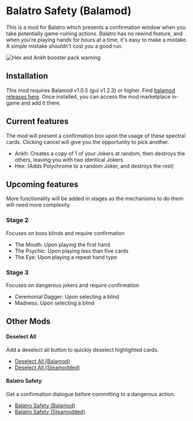 # Balatro Safety (Balamod)
This is a mod for Balatro which presents a confirmation window when you take potentially game-ruining actions. Balatro has no rewind feature, and when you're playing hands for hours at a time, it's easy to make a mistake. A simple mistake shouldn't cost you a good run.

![Hex and Ankh booster pack warning](https://i.imgur.com/VXA2Rsh.png)

## Installation
This mod requires Balamod v1.0.5 (gui v1.2.3) or higher. Find [balamod releases here](https://github.com/balamod/balamod-gui). Once installed, you can access the mod marketplace in-game and add it there.

## Current features
The mod will present a confirmation box upon the usage of these spectral cards. Clicking cancel will give you the opportunity to pick another.
- Ankh: Creates a copy of 1 of your Jokers at random, then destroys the others, leaving you with two identical Jokers
- Hex: (Adds Polychrome to a random Joker, and destroys the rest)

## Upcoming features
More functionality will be added in stages as the mechanisms to do them will need more complexity.

### Stage 2
Focuses on boss blinds and require confirmation
- The Mouth: Upon playing the first hand
- The Psychic: Upon playing less than five cards
- The Eye: Upon playing a repeat hand type

### Stage 3
Focuses on dangerous jokers and require confirmation
- Ceremonial Dagger: Upon selecting a blind
- Madness: Upon selecting a blind

## Other Mods
#### Deselect All
Add a deselect all button to quickly deselect highlighted cards.
- [Deselect All (Balamod)](https://github.com/Zei33/deselect-all-balamod)
- [Deselect All (Steamodded)](https://github.com/Zei33/deselect-all-steamodded)
#### Balatro Safety
Get a confirmation dialogue before committing to a dangerous action.
- [Balatro Safety (Balamod)](https://github.com/Zei33/balatro-safety-balamod)
- [Balatro Safety (Steamodded)](https://github.com/Zei33/balatro-safety-steamodded)